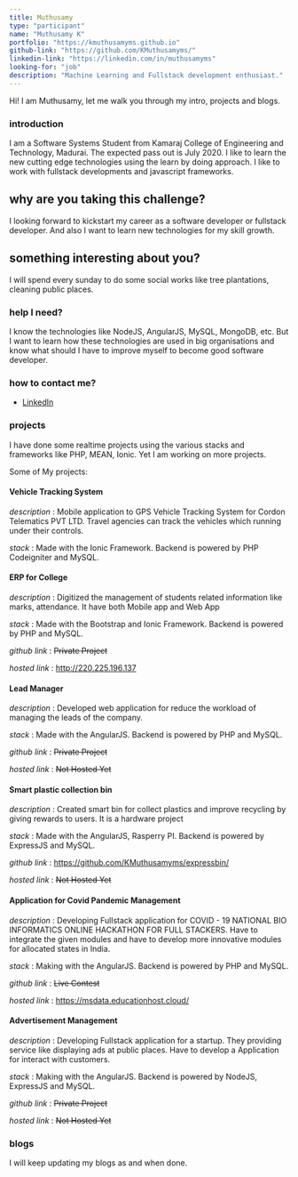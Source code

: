 ```yaml
---
title: Muthusamy
type: "participant"
name: "Muthusamy K"
portfolio: "https://kmuthusamyms.github.io"
github-link: "https://github.com/KMuthusamyms/"
linkedin-link: "https://linkedin.com/in/muthusamyms"
looking-for: "job"
description: "Machine Learning and Fullstack development enthusiast."
---
```


Hi! I am Muthusamy, let me walk you through my intro, projects and blogs.  

### introduction

I am a Software Systems Student from Kamaraj College of Engineering and Technology, Madurai. The expected pass out is July 2020. I like to learn the new cutting edge technologies using the learn by doing approach. I like to work with fullstack developments and javascript frameworks.   

## why are you taking this challenge?

I looking forward to kickstart my career as a software developer or fullstack developer. 
And also I want to learn new technologies for my skill growth.

## something interesting about you?

I will spend every sunday to do some social works like tree plantations, cleaning public places.  


### help I need?

I know the technologies like NodeJS, AngularJS, MySQL, MongoDB, etc. But I want to learn how these technologies are used in big organisations and know what should I have to improve myself to become good software developer.    

### how to contact me?

- [LinkedIn](https://www.linkedin.com/in/muthusamyms)

### projects

I have done some realtime projects using the various stacks and frameworks like PHP, MEAN, Ionic. Yet I am working on more projects. 

Some of My projects:

#### Vehicle Tracking System

_description_ : Mobile application to GPS Vehicle Tracking System for Cordon Telematics PVT LTD. Travel agencies can track the vehicles which running under their controls.

_stack_ : Made with the Ionic Framework. Backend is powered by PHP Codeigniter and MySQL.

#### ERP for College

_description_ : Digitized the management of students related
information like marks, attendance. It have both Mobile app and Web App

_stack_ : Made with the Bootstrap and Ionic Framework. Backend is powered by PHP and MySQL.

_github link_ : ~~Private Project~~

_hosted link_ : http://220.225.196.137

#### Lead Manager

_description_ : Developed web application for reduce the
workload of managing the leads of the
company.

_stack_ : Made with the AngularJS. Backend is powered by PHP and MySQL.

_github link_ : ~~Private Project~~

_hosted link_ : ~~Not Hosted Yet~~

#### Smart plastic collection bin

_description_ : Created smart bin for collect plastics and
improve recycling by giving rewards to users. It is a hardware project

_stack_ : Made with the AngularJS, Rasperry PI. Backend is powered by ExpressJS and MySQL.

_github link_ : https://github.com/KMuthusamyms/expressbin/

_hosted link_ : ~~Not Hosted Yet~~


#### Application for Covid Pandemic Management

_description_ : Developing Fullstack application for COVID - 19 NATIONAL BIO INFORMATICS ONLINE HACKATHON FOR FULL STACKERS. Have to integrate the given modules and have to develop more innovative modules for allocated states in India. 

_stack_ : Making with the AngularJS. Backend is powered by PHP and MySQL.

_github link_ : ~~Live Contest~~

_hosted link_ : https://msdata.educationhost.cloud/


#### Advertisement Management

_description_ : Developing Fullstack application for a startup. They providing service like displaying ads at public places. Have to develop a Application for interact with customers.

_stack_ : Making with the AngularJS. Backend is powered by NodeJS, ExpressJS and MySQL.

_github link_ : ~~Private Project~~

_hosted link_ : ~~Not Hosted Yet~~


### blogs

I will keep updating my blogs as and when done.

